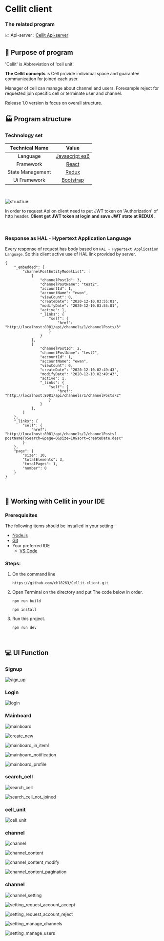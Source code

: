 Cellit client
=============
### The related program

:chart_with_upwards_trend: Api-server : [Cellit Api-server](https://github.com/chl8263/Cellit-api-server)

:rocket: Purpose of program
-------------
'Cellit' is Abbreviation of 'cell unit'.

__The Cellit concepts__ is Cell provide individual space and guarantee communication for joined each user.

Manager of cell can manage about channel and users. Forexample reject for requested join specific cell or terminate user and channel.

Release 1.0 version is focus on overall structure.


:factory: Program structure
-------------

### Technology set

|Technical Name|Value|
|:---:|:---:|
|Language|[Javascript es6](https://javascript.info/)|
|Framework|[React](https://reactjs.org/)|
|State Management|[Redux](https://github.com/reduxjs/redux)|
|Ui Framework|[Bootstrap](https://getbootstrap.com/)|
<br/>

![structrue](./img/structure.PNG)

In order to request Api on client need to put JWT token on 'Authorization' of http header.
__Client get JWT token at login and save JWT state at REDUX.__


<br/>

### Response as HAL - Hypertext Application Language

Every response of request has body based on `HAL - Hypertext Application Language`.
So this client active use of HAL link provided by server.
~~~
{
    "_embedded": {
        "channelPostEntityModelList": [
            {
                "channelPostId": 3,
                "channelPostName": "test2",
                "accountId": 1,
                "accountName": "ewan",
                "viewCount": 0,
                "createDate": "2020-12-10.03:55:01",
                "modifyDate": "2020-12-10.03:55:01",
                "active": 1,
                "_links": {
                    "self": {
                        "href": "http://localhost:8081/api/channels/1/channelPosts/3"
                    }
                }
            },
            {
                "channelPostId": 2,
                "channelPostName": "test2",
                "accountId": 1,
                "accountName": "ewan",
                "viewCount": 0,
                "createDate": "2020-12-10.02:49:43",
                "modifyDate": "2020-12-10.02:49:43",
                "active": 1,
                "_links": {
                    "self": {
                        "href": "http://localhost:8081/api/channels/1/channelPosts/2"
                    }
                }
            },
        ]
    },
    "_links": {
        "self": {
            "href": "http://localhost:8081/api/channels/1/channelPosts?postNameToSearch=&page=0&size=10&sort=createDate,desc"
        }
    },
    "page": {
        "size": 10,
        "totalElements": 3,
        "totalPages": 1,
        "number": 0
    }
}
~~~

<br/>

:hammer: Working with Cellit in your IDE
-------------

### Prerequisites

The following items should be installed in your setting:

* [Node.js](https://nodejs.org/en/)
* [Git](https://git-scm.com/)
* Your preferred IDE
    * [VS Code](https://code.visualstudio.com/)

### Steps:
1. On the command line
    ~~~
    https://github.com/chl8263/Cellit-client.git
    ~~~

2. Open Terminal on the directory and put The code below in order.
    ~~~shell
    npm run build

    npm install
    ~~~
3. Run this project.
    ~~~shell
    npm run dev
    ~~~

<br/>

:computer: UI Function
-------------

### Signup

![sign_up](./img/sign_up.PNG)

### Login

![login](./img/login.PNG)


### Mainboard

![mainboard](./img/mainboard.PNG)

![create_new](./img/create_new.PNG)

![mainboard_in_item1](./img/mainboard_in_item1.PNG)

![mainboard_notification](./img/mainboard_notification.PNG)

![mainboard_profile](./img/mainboard_profile.PNG)

### search_cell

![search_cell](./img/search_cell.PNG)

![search_cell_not_joined](./img/search_cell_not_joined.PNG)

### cell_unit

![cell_unit](./img/cell_unit.PNG)


### channel

![channel](./img/channel.PNG)

![channel_content](./img/channel_content.PNG)

![channel_content_modify](./img/channel_content_modify.PNG)

![channel_content_pagination](./img/channel_content_pagination.PNG)

### channel

![channel_setting](./img/channel_setting.PNG)

![setting_request_account_accept](./img/setting_request_account_accept.PNG)

![setting_request_account_reject](./img/setting_request_account_reject.PNG)

![setting_manage_channels](./img/setting_manage_channels.PNG)

![setting_manage_users](./img/setting_manage_users.PNG)

